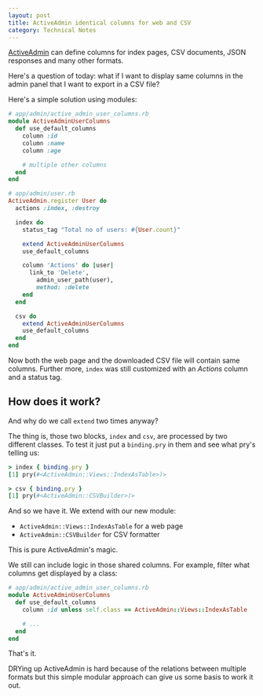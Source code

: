 ```yaml
---
layout: post
title: ActiveAdmin identical columns for web and CSV
category: Technical Notes
---
```

[ActiveAdmin](http://activeadmin.info) can define columns for index
pages, CSV documents, JSON responses and many other formats.

Here's a question of today: what if I want to display
same columns in the admin panel that I want to export in a CSV file?

Here's a simple solution using modules:

~~~ ruby
# app/admin/active_admin_user_columns.rb
module ActiveAdminUserColumns
  def use_default_columns
    column :id
    column :name
    column :age

    # multiple other columns
  end
end

# app/admin/user.rb
ActiveAdmin.register User do
  actions :index, :destroy

  index do
    status_tag "Total no of users: #{User.count}"

    extend ActiveAdminUserColumns
    use_default_columns

    column 'Actions' do |user|
      link_to 'Delete',
        admin_user_path(user),
        method: :delete
    end
  end

  csv do
    extend ActiveAdminUserColumns
    use_default_columns
  end
end
~~~

Now both the web page and the downloaded CSV file will contain same
columns. Further more, `index` was still customized with an _Actions_
column and a status tag.

## How does it work?

And why do we call `extend` two times anyway?

The thing is, those two blocks, `index` and `csv`, are processed by two different
classes. To test it just put a `binding.pry` in them and see what pry's
telling us:

~~~ ruby
> index { binding.pry }
[1] pry(#<ActiveAdmin::Views::IndexAsTable>)>

> csv { binding.pry }
[1] pry(#<ActiveAdmin::CSVBuilder>)>
~~~

And so we have it. We extend with our new module:

* `ActiveAdmin::Views::IndexAsTable` for a web page
* `ActiveAdmin::CSVBuilder` for CSV formatter

This is pure ActiveAdmin's magic.

We still can include logic in those shared columns. For example, filter
what columns get displayed by a class:

~~~ ruby
# app/admin/active_admin_user_columns.rb
module ActiveAdminUserColumns
  def use_default_columns
    column :id unless self.class == ActiveAdmin::Views::IndexAsTable

    # ...
  end
end
~~~

That's it.

DRYing up ActiveAdmin is hard because of the relations between multiple
formats but this simple modular approach can give us some basis to work
it out.
